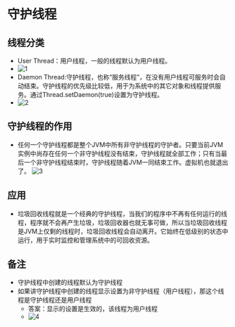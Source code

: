 # 守护线程

## 线程分类
* User Thread：用户线程，一般的线程默认为用户线程。
* ![1](https://mmbiz.qpic.cn/mmbiz_png/K07fFKibvoT1InXzciaH4xgdYaOfyhRMk9ibhfVVq1vIsYmQWjTZ85C6CqLWbDBicnuEX9ykECAnzJ46s5ymX9W5EQ/640?wx_fmt=png)
* Daemon Thread:守护线程，也称“服务线程”，在没有用户线程可服务时会自动结束。守护线程的优先级比较低，用于为系统中的其它对象和线程提供服务。通过Thread.setDaemon(true)设置为守护线程。
* ![2](https://mmbiz.qpic.cn/mmbiz_png/K07fFKibvoT1InXzciaH4xgdYaOfyhRMk9XtIZs4tF4Bv6jO1iclSibYgsziawKAycHKAzvq7CJIg5zdPtibXkkctPfw/640?wx_fmt=png)

## 守护线程的作用
* 任何一个守护线程都是整个JVM中所有非守护线程的守护者。只要当前JVM实例中尚存在任何一个非守护线程没有结束，守护线程就全部工作；只有当最后一个非守护线程结束时，守护线程随着JVM一同结束工作。虚拟机也就退出了。
![3](https://mmbiz.qpic.cn/mmbiz_png/K07fFKibvoT1InXzciaH4xgdYaOfyhRMk9qxMsAxzkMiciaoo9ynbOgQCQk0qEeCm0RSJJhbCu4LOOFJJEkAmnabNQ/640?wx_fmt=png)

## 应用
* 垃圾回收线程就是一个经典的守护线程，当我们的程序中不再有任何运行的线程，程序就不会再产生垃圾，垃圾回收器也就无事可做，所以当垃圾回收线程是JVM上仅剩的线程时，垃圾回收线程会自动离开。它始终在低级别的状态中运行，用于实时监控和管理系统中的可回收资源。

## 备注
* 守护线程中创建的线程默认为守护线程
* 如果讲守护线程中创建的线程显示设置为非守护线程（用户线程），那这个线程是守护线程还是用户线程
	* 答案：显示的设置是生效的，该线程为用户线程
    * ![4](https://mmbiz.qpic.cn/mmbiz_png/K07fFKibvoT1InXzciaH4xgdYaOfyhRMk9lOeMNH3zgxhSYYbuy5D4lUIGIpJaRuyLuWqOISHsbJ8h1Y9coz4xyA/640?wx_fmt=png&tp=webp&wxfrom=5&wx_lazy=1&wx_co=1)